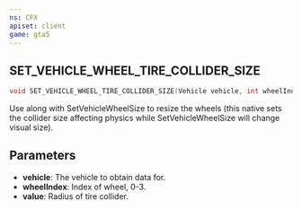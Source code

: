 ```yaml
---
ns: CFX
apiset: client
game: gta5
---
```

## SET_VEHICLE_WHEEL_TIRE_COLLIDER_SIZE

```c
void SET_VEHICLE_WHEEL_TIRE_COLLIDER_SIZE(Vehicle vehicle, int wheelIndex, float value);
```

Use along with SetVehicleWheelSize to resize the wheels (this native sets the collider size affecting physics while SetVehicleWheelSize will change visual size).

## Parameters
* **vehicle**: The vehicle to obtain data for.
* **wheelIndex**: Index of wheel, 0-3.
* **value**: Radius of tire collider.
